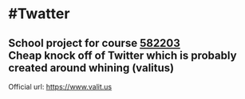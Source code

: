 #Twatter
==
School project for course [582203](https://www.cs.helsinki.fi/courses/582203/2016/s/a/1)  
Cheap knock off of Twitter which is probably created around whining (valitus)  
---
Official url: https://www.valit.us
